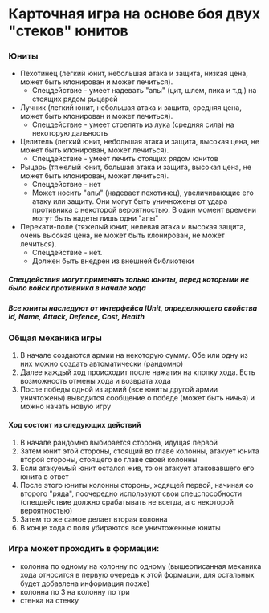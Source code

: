 # Карточная игра на основе боя двух "стеков" юнитов

### Юниты
* Пехотинец (легкий юнит, небольшая атака и защита, низкая цена, может быть клонирован и может лечиться).
  * Спецдействие - умеет надевать "апы" (цит, шлем, пика и т.д.) на стоящих рядом рыцарей
* Лучник (легкий юнит, небольшая атака и защита, средняя цена, может быть клонирован и может лечиться).
  * Спецдействие - умеет стрелять из лука (средняя сила) на некоторую дальность
* Целитель (легкий юнит, небольшая атака и защита, высокая цена, не может быть клонирован, может лечиться).
  * Спецдействие - умеет лечить стоящих рядом юнитов
* Рыцарь (тяжелый юнит, большая атака и защита, высокая цена, не может быть клонирован, может лечиться).
  * Спецдействие - нет
  * Может носить "апы" (надевает пехотинец), увеличивающие его атаку или защиту. Они могут быть уничножены от удара противника с некоторой вероятностью. В один момент времени могут быть надеты лишь одни "апы"
* Перекати-поле (тяжелый юнит, нелевая атака и высокая защита, очень высокая цена, не может быть клонирован, не может лечиться).
  * Спецдействие - нет.
  * Должен быть внедрен из внешней библиотеки

##### Спецдействия могут применять только юниты, перед которыми не было войск противника в начале хода
##### Все юниты наследуют от интерфейса IUnit, определяющего свойства Id, Name, Attack, Defence, Cost, Health
 
 
 ### Общая механика игры
1. В начале создаются армии на некоторую сумму. Обе или одну из них можно создать автоматически (рандомно)
2. Далее каждый ход происходит после нажатия на кпопку хода. Есть возможность отмены хода и возврата хода
3. После победы одной из армий (все юниты другой армии уничтожены) выводится сообщение о победе (может быть ничья) и можно начать новую игру

#### Ход состоит из следующих действий
1. В начале рандомно выбирается сторона, идущая первой
2. Затем юнит этой стороны, стоящий во главе колонны, атакует юнита второй стороны, стоящего во главе своей колонны
3. Если атакуемый юнит остался жив, то он атакует атаковавшего его юнита в ответ
4. После этого юниты колонны стороны, ходящей первой, начиная со второго "ряда", поочередно используют свои спецспособности (спецдействие должно срабатывать не всегда, а с некоторой вероятностью)
5. Затем то же самое делает вторая колонна
6. В конце хода с поля убираются все уничтоженные юниты

### Игра может проходить в формации:
* колонна по одному на колонну по одному (вышеописанная механика хода относится в первую очередь к этой формации, для остальных будет добавлена информация позже)
* колонна по 3 на колонну по три
* стенка на стенку
